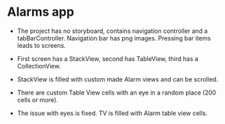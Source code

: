 #  Alarms app

- The project has no storyboard, contains navigation controller and a tabBarController. Navigation bar has png images. Pressing bar items leads to screens.

- First screen has a StackView, second has TableView, third has a CollectionView.

- StackView is filled with custom made Alarm views and can be scrolled.

- There are custom Table View cells with an eye in a random place (200 cells or more).

- The issue with eyes is fixed. TV is filled with Alarm table view cells.


